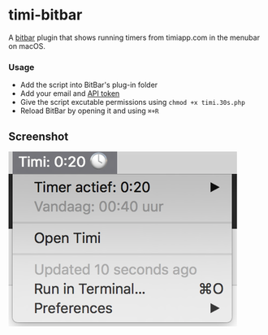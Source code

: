 # timi-bitbar
A [bitbar](https://github.com/matryer/bitbar) plugin that shows running timers from timiapp.com in the menubar on macOS.

### Usage
* Add the script into BitBar's plug-in folder
* Add your email and [API token](https://timiapp.com/users/edit)
* Give the script excutable permissions using `chmod +x timi.30s.php`
* Reload BitBar by opening it and using `⌘+R`

## Screenshot
![Timi bitbar screenshot](https://raw.githubusercontent.com/lekkerduidelijk/timi-bitbar/master/screenshot.png)
